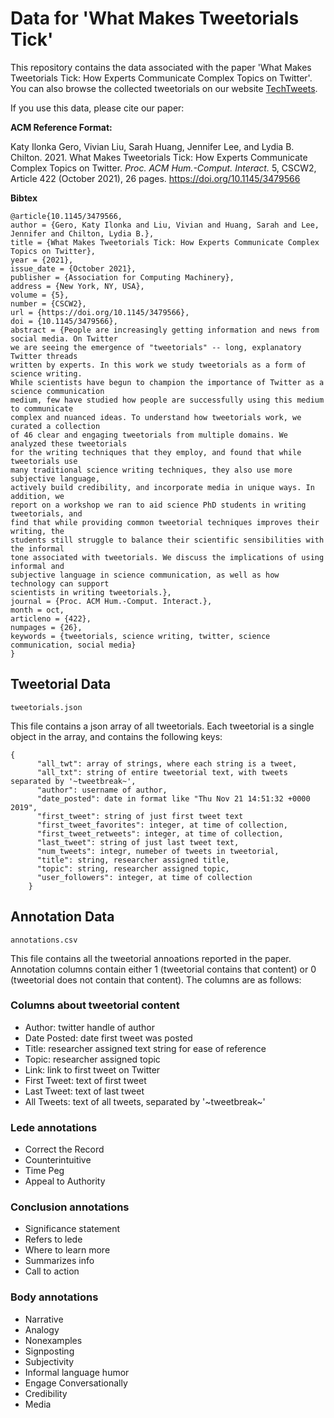 # Data for 'What Makes Tweetorials Tick'

This repository contains the data associated with the paper 'What Makes Tweetorials Tick: How Experts Communicate Complex Topics on Twitter'. You can also browse the collected tweetorials on our website [TechTweets](http://language-play.com/tech-tweets/annotations).

If you use this data, please cite our paper:

**ACM Reference Format:**

Katy Ilonka Gero, Vivian Liu, Sarah Huang, Jennifer Lee, and Lydia B. Chilton. 2021. What Makes Tweetorials Tick: How Experts Communicate Complex Topics on Twitter. *Proc. ACM Hum.-Comput. Interact.* 5, CSCW2, Article 422 (October 2021), 26 pages. https://doi.org/10.1145/3479566


**Bibtex**

```
@article{10.1145/3479566,
author = {Gero, Katy Ilonka and Liu, Vivian and Huang, Sarah and Lee, Jennifer and Chilton, Lydia B.},
title = {What Makes Tweetorials Tick: How Experts Communicate Complex Topics on Twitter},
year = {2021},
issue_date = {October 2021},
publisher = {Association for Computing Machinery},
address = {New York, NY, USA},
volume = {5},
number = {CSCW2},
url = {https://doi.org/10.1145/3479566},
doi = {10.1145/3479566},
abstract = {People are increasingly getting information and news from social media. On Twitter
we are seeing the emergence of "tweetorials" -- long, explanatory Twitter threads
written by experts. In this work we study tweetorials as a form of science writing.
While scientists have begun to champion the importance of Twitter as a science communication
medium, few have studied how people are successfully using this medium to communicate
complex and nuanced ideas. To understand how tweetorials work, we curated a collection
of 46 clear and engaging tweetorials from multiple domains. We analyzed these tweetorials
for the writing techniques that they employ, and found that while tweetorials use
many traditional science writing techniques, they also use more subjective language,
actively build credibility, and incorporate media in unique ways. In addition, we
report on a workshop we ran to aid science PhD students in writing tweetorials, and
find that while providing common tweetorial techniques improves their writing, the
students still struggle to balance their scientific sensibilities with the informal
tone associated with tweetorials. We discuss the implications of using informal and
subjective language in science communication, as well as how technology can support
scientists in writing tweetorials.},
journal = {Proc. ACM Hum.-Comput. Interact.},
month = oct,
articleno = {422},
numpages = {26},
keywords = {tweetorials, science writing, twitter, science communication, social media}
}
```

## Tweetorial Data

`tweetorials.json`

This file contains a json array of all tweetorials. Each tweetorial is a single object in the array, and contains the following keys:

```
{
      "all_twt": array of strings, where each string is a tweet,
      "all_txt": string of entire tweetorial text, with tweets separated by '~tweetbreak~',
      "author": username of author,
      "date_posted": date in format like "Thu Nov 21 14:51:32 +0000 2019",
      "first_tweet": string of just first tweet text
      "first_tweet_favorites": integer, at time of collection,
      "first_tweet_retweets": integer, at time of collection,
      "last_tweet": string of just last tweet text,
      "num_tweets": integr, numeber of tweets in tweetorial,
      "title": string, researcher assigned title,
      "topic": string, researcher assigned topic,
      "user_followers": integer, at time of collection
    }
```


## Annotation Data

`annotations.csv`

This file contains all the tweetorial annoations reported in the paper. Annotation columns contain either 1 (tweetorial contains that content) or 0 (tweetorial does not contain that content). The columns are as follows:

### Columns about tweetorial content

* Author: twitter handle of author
* Date Posted: date first tweet was posted
* Title: researcher assigned text string for ease of reference
* Topic: researcher assigned topic
* Link: link to first tweet on Twitter
* First Tweet: text of first tweet
* Last Tweet: text of last tweet 
* All Tweets: text of all tweets, separated by '~tweetbreak~'

### Lede annotations


* Correct the Record
* Counterintuitive
* Time Peg
* Appeal to Authority

### Conclusion annotations

* Significance statement
* Refers to lede
* Where to learn more
* Summarizes info
* Call to action

### Body annotations

* Narrative
* Analogy 
* Nonexamples
* Signposting
* Subjectivity
* Informal language humor
* Engage Conversationally
* Credibility
* Media
